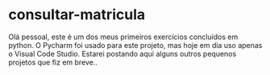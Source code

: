 # consultar-matricula

Olá pessoal, este é um dos meus primeiros exercícios concluídos em python. O Pycharm foi usado para este projeto, mas hoje em dia uso apenas o Visual Code Studio. Estarei postando aqui alguns outros pequenos projetos que fiz em breve..
